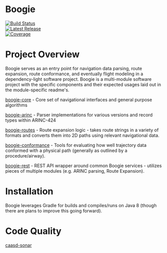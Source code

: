 # Boogie
[![Build Status](https://pandafood.mitre.org/plugins/servlet/wittified/build-status/TTFS-SHIM)](https://pandafood.mitre.org/browse/TTFS-SHIM)
<br>
[![Latest Release](https://img.shields.io/badge/version-1.0.3-gre.svg)](https://mustache.mitre.org/projects/TTFS/repos/boogie/browse)
<br>
[![Coverage](https://caasd-sonar.mitre.org/sonar/api/project_badges/measure?project=boogie&metric=coverage)](https://caasd-sonar.mitre.org/sonar/dashboard?id=boogie)

# Project Overview
Boogie serves as an entry point for navigation data parsing, route expansion, route conformance, and eventually flight modeling in a dependency-light software project. Boogie is a multi-module
software project with the specific components and their expected usages laid out in the module-specific readme's.

[boogie-core](https://mustache.mitre.org/projects/TTFS/repos/boogie/browse/boogie-core) - Core set of navigational interfaces and general purpose algorithms

[boogie-arinc](https://mustache.mitre.org/projects/TTFS/repos/boogie/browse/boogie-arinc) - Parser implementations for various versions and record types within ARINC-424

[boogie-routes](https://mustache.mitre.org/projects/TTFS/repos/boogie/browse/boogie-routes) - Route expansion logic - takes route strings in a variety of formats and converts them into 2D paths using relevant navigational data.

[boogie-conformance](https://mustache.mitre.org/projects/TTFS/repos/boogie/browse/boogie-conformance) - Tools for evaluating how well trajectory data conformed with a physical path (generally as outlined by a procedure/airway).

[boogie-rest](https://mustache.mitre.org/projects/TTFS/repos/boogie/browse/boogie-rest) - REST API wrapper around common Boogie services - utilizes pieces of multiple modules (e.g. ARINC parsing, Route Expansion).

# Installation
Boogie leverages Gradle for builds and compiles/runs on Java 8 (though there are plans to improve this going forward). 

# Code Quality
[caasd-sonar](https://caasd-sonar.mitre.org/sonar/dashboard?id=boogie)